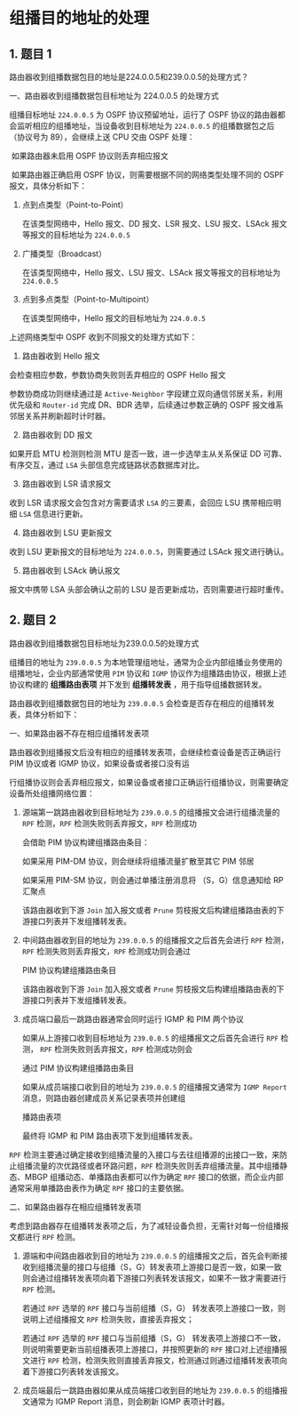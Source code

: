 # 组播目的地址的处理

## 1. 题目 1

路由器收到组播数据包目的地址是224.0.0.5和239.0.0.5的处理方式？

一、路由器收到组播数据包目标地址为 224.0.0.5 的处理方式

组播目标地址 `224.0.0.5` 为 OSPF 协议预留地址，运行了 OSPF 协议的路由器都会监听相应的组播地址，当设备收到目标地址为 `224.0.0.5` 的组播数据包之后（协议号为 89），会继续上送 CPU 交由 OSPF 处理：

​	如果路由器未启用 OSPF 协议则丢弃相应报文

​	如果路由器正确启用 OSPF 协议，则需要根据不同的网络类型处理不同的 OSPF 报文，具体分析如下：

1. 点到点类型（Point-to-Point）

   在该类型网络中，Hello 报文、DD 报文、LSR 报文、LSU 报文、LSAck 报文等报文的目标地址为 `224.0.0.5`

2. 广播类型（Broadcast）

   在该类型网络中，Hello 报文、LSU 报文、LSAck 报文等报文的目标地址为 `224.0.0.5`

3. 点到多点类型（Point-to-Multipoint）

   在该类型网络中，Hello 报文的目标地址为 `224.0.0.5`

  上述网络类型中 OSPF 收到不同报文的处理方式如下：

1.  路由器收到 Hello 报文

   会检查相应参数，参数协商失败则丢弃相应的 OSPF Hello 报文

   参数协商成功则继续通过是 `Active-Neighbor` 字段建立双向通信邻居关系，利用优先级和 `Router-id` 完成 DR、BDR 选举，后续通过参数正确的 OSPF 报文维系邻居关系并刷新超时计时器。

2.  路由器收到 DD 报文

   如果开启 MTU 检测则检测 MTU 是否一致，进一步选举主从关系保证 DD 可靠、有序交互，通过 `LSA` 头部信息完成链路状态数据库对比。

3.  路由器收到 LSR 请求报文

   收到 LSR 请求报文会包含对方需要请求 `LSA` 的三要素，会回应 LSU 携带相应明细 `LSA` 信息进行更新。

4.  路由器收到 LSU 更新报文

   收到 LSU 更新报文的目标地址为 `224.0.0.5`，则需要通过 LSAck 报文进行确认。

5.  路由器收到 LSAck 确认报文

   报文中携带 LSA 头部会确认之前的 LSU 是否更新成功，否则需要进行超时重传。

## 2. 题目 2

路由器收到组播数据包目标地址为239.0.0.5的处理方式

组播目的地址为 `239.0.0.5` 为本地管理组地址，通常为企业内部组播业务使用的组播地址，企业内部通常使用 `PIM` 协议和 `IGMP` 协议作为组播路由协议，根据上述协议构建的 **组播路由表项** 并下发到 **组播转发表** ，用于指导组播数据转发。

路由器收到组播数据包目的地址为 `239.0.0.5` 会检查是否存在相应的组播转发表，具体分析如下：

一、如果路由器不存在相应组播转发表项

​	路由器收到组播报文后没有相应的组播转发表项，会继续检查设备是否正确运行 PIM 协议或者 IGMP 协议，如果设备或者接口没有运

行组播协议则会丢弃相应报文，如果设备或者接口正确运行组播协议，则需要确定设备所处组播网络位置：

1. 源端第一跳路由器收到目标地址为 `239.0.0.5` 的组播报文会进行组播流量的 `RPF` 检测，`RPF` 检测失败则丢弃报文，`RPF` 检测成功

   会借助 PIM 协议构建组播路由条目：

   如果采用 PIM-DM 协议，则会继续将组播流量扩散至其它 PIM 邻居

   如果采用 PIM-SM 协议，则会通过单播注册消息将 （S，G）信息通知给 RP 汇聚点

   该路由器收到下游 `Join` 加入报文或者 `Prune` 剪枝报文后构建组播路由表的下游接口列表并下发组播转发表。

2. 中间路由器收到目的地址为 `239.0.0.5` 的组播报文之后首先会进行 `RPF` 检测，`RPF` 检测失败则丢弃报文，`RPF` 检测成功则会通过 

   PIM 协议构建组播路由条目

   该路由器收到下游 `Join` 加入报文或者 `Prune` 剪枝报文后构建组播路由表的下游接口列表并下发组播转发表。

3. 成员端口最后一跳路由器通常会同时运行 IGMP 和 PIM 两个协议

   如果从上游接口收到目标地址为 `239.0.0.5` 的组播报文之后首先会进行 `RPF` 检测， `RPF` 检测失败则丢弃报文，`RPF` 检测成功则会

   通过 PIM 协议构建组播路由条目

   如果从成员端接口收到目的地址为 `239.0.0.5` 的组播报文通常为 `IGMP Report` 消息，则路由器创建成员关系记录表项并创建组

   播路由表项

   最终将 IGMP 和 PIM 路由表项下发到组播转发表。

`RPF` 检测主要通过确定接收到组播流量的入接口与去往组播源的出接口一致，来防止组播流量的次优路径或者环路问题，`RPF` 检测失败则丢弃组播流量。其中组播静态、MBGP 组播动态、单播路由表都可以作为确定 `RPF` 接口的依据，而企业内部通常采用单播路由表作为确定 `RPF` 接口的主要依据。

二、如果路由器存在相应组播转发表项

考虑到路由器存在组播转发表项之后，为了减轻设备负担，无需针对每一份组播报文都进行 `RPF` 检测。

1. 源端和中间路由器收到目的地址为 `239.0.0.5` 的组播报文之后，首先会判断接收到组播流量的接口与组播（S，G）转发表项上游接口是否一致，如果一致则会通过组播转发表项向着下游接口列表转发该报文，如果不一致才需要进行 `RPF` 检测。

   若通过 `RPF` 选举的 `RPF` 接口与当前组播（S，G） 转发表项上游接口一致，则说明上述组播报文 `RPF` 检测失败，直接丢弃报文；

   若通过 `RPF` 选举的 `RPF` 接口与当前组播（S，G） 转发表项上游接口不一致，则说明需要更新当前组播表项上游接口，并按照更新的 `RPF` 接口对上述组播报文进行 `RPF` 检测，检测失败则直接丢弃报文，检测通过则通过组播转发表项向着下游接口列表转发该报文。

2. 成员端最后一跳路由器如果从成员端接口收到目的地址为 `239.0.0.5` 的组播报文通常为 IGMP Report 消息，则会刷新 IGMP 表项计时器。

